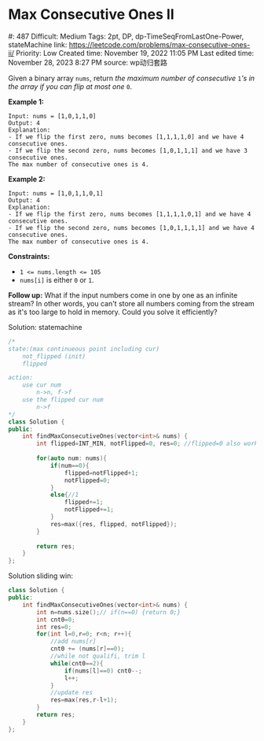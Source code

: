# Max Consecutive Ones II

#: 487
Difficult: Medium
Tags: 2pt, DP, dp-TimeSeqFromLastOne-Power, stateMachine
link: https://leetcode.com/problems/max-consecutive-ones-ii/
Priority: Low
Created time: November 19, 2022 11:05 PM
Last edited time: November 28, 2023 8:27 PM
source: wp动归套路

Given a binary array `nums`, return *the maximum number of consecutive* `1`*'s in the array if you can flip at most one* `0`.

**Example 1:**

```
Input: nums = [1,0,1,1,0]
Output: 4
Explanation:
- If we flip the first zero, nums becomes [1,1,1,1,0] and we have 4 consecutive ones.
- If we flip the second zero, nums becomes [1,0,1,1,1] and we have 3 consecutive ones.
The max number of consecutive ones is 4.

```

**Example 2:**

```
Input: nums = [1,0,1,1,0,1]
Output: 4
Explanation:
- If we flip the first zero, nums becomes [1,1,1,1,0,1] and we have 4 consecutive ones.
- If we flip the second zero, nums becomes [1,0,1,1,1,1] and we have 4 consecutive ones.
The max number of consecutive ones is 4.

```

**Constraints:**

- `1 <= nums.length <= 105`
- `nums[i]` is either `0` or `1`.

**Follow up:** What if the input numbers come in one by one as an infinite stream? In other words, you can't store all numbers coming from the stream as it's too large to hold in memory. Could you solve it efficiently?

Solution: statemachine

```cpp
/*
state:(max continueous point including cur)
    not_flipped (init)
    flipped

action:
    use cur num
        n->n, f->f
    use the flipped cur num
        n->f
*/
class Solution {
public:
    int findMaxConsecutiveOnes(vector<int>& nums) {
        int flipped=INT_MIN, notFlipped=0, res=0; //flipped=0 also works
        
        for(auto num: nums){
            if(num==0){
                flipped=notFlipped+1;
                notFlipped=0;
            }
            else{//1
                flipped+=1;
                notFlipped+=1;
            }
            res=max({res, flipped, notFlipped});
        }
        
        return res;
    }
};
```

Solution sliding win:

```cpp
class Solution {
public:
    int findMaxConsecutiveOnes(vector<int>& nums) {
        int n=nums.size();// if(n==0) {return 0;}
        int cnt0=0;
        int res=0;
        for(int l=0,r=0; r<n; r++){
            //add nums[r]
            cnt0 += (nums[r]==0);
            //while not qualifi, trim l
            while(cnt0==2){
                if(nums[l]==0) cnt0--;
                l++;
            }
            //update res
            res=max(res,r-l+1);
        }
        return res;
    }
};
```